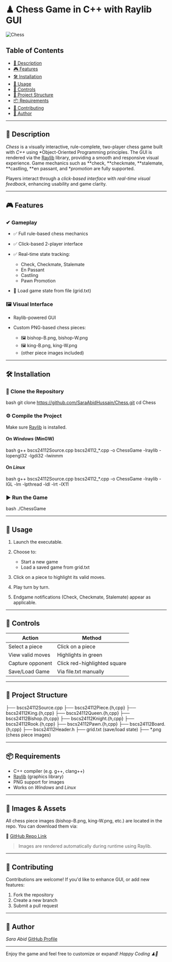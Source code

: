 # ♟ Chess Game in C++ with Raylib GUI

![Chess](https://img.shields.io/badge/C%2B%2B-Raylib%20Chess-blueviolet.svg)

## Table of Contents

* [📌 Description](#-description)
* [🎮 Features](#-features)
* [🛠 Installation](#-installation)
* [🚀 Usage](#-usage)
* [🎯 Controls](#-controls)
* [📁 Project Structure](#-project-structure)
* [📦 Requirements](#-requirements)
* [🤝 Contributing](#-contributing)
* [👤 Author](#-author)

---

## 📌 Description

*Chess* is a visually interactive, rule-complete, two-player chess game built with *C++* using *Object-Oriented Programming principles. The GUI is rendered via the [Raylib](https://www.raylib.com/) library, providing a smooth and responsive visual experience. Game mechanics such as **check, **checkmate, **stalemate, **castling, **en passant, and **promotion* are fully supported.

Players interact through a *click-based interface* with *real-time visual feedback*, enhancing usability and game clarity.

---

## 🎮 Features

### ✔ Gameplay

* ✅ Full rule-based chess mechanics
* ✅ Click-based 2-player interface
* ✅ Real-time state tracking:

  * Check, Checkmate, Stalemate
  * En Passant
  * Castling
  * Pawn Promotion
* 📅 Load game state from file (grid.txt)

### 🖼 Visual Interface

* Raylib-powered GUI
* Custom PNG-based chess pieces:

  * 🖼 bishop-B.png, bishop-W.png
  * 🖼 king-B.png, king-W.png
  * (other piece images included)


---

## 🛠 Installation

### 📅 Clone the Repository

bash
git clone https://github.com/SaraAbidHussain/Chess.git
cd Chess


### ⚙ Compile the Project

Make sure [Raylib](https://www.raylib.com/) is installed.

#### On *Windows* (MinGW)

bash
g++ bscs24112Source.cpp bscs24112_*.cpp -o ChessGame -lraylib -lopengl32 -lgdi32 -lwinmm


#### On *Linux*

bash
g++ bscs24112Source.cpp bscs24112_*.cpp -o ChessGame -lraylib -lGL -lm -lpthread -ldl -lrt -lX11


### ▶ Run the Game

bash
./ChessGame


---

## 🚀 Usage

1. Launch the executable.
2. Choose to:

   * Start a new game
   * Load a saved game from grid.txt
3. Click on a piece to highlight its valid moves.
4. Play turn by turn.
5. Endgame notifications (Check, Checkmate, Stalemate) appear as applicable.

---

## 🎯 Controls

| Action           | Method                       |
| ---------------- | ---------------------------- |
| Select a piece   | Click on a piece        |
| View valid moves | Highlights in green          |
| Capture opponent | Click red-highlighted square |
| Save/Load Game   | Via file.txt manually      |

---

## 📁 Project Structure


├── bscs24112Source.cpp
├── bscs24112Piece.{h,cpp}
├── bscs24112King.{h,cpp}
├── bscs24112Queen.{h,cpp}
├── bscs24112Bishop.{h,cpp}
├── bscs24112Knight.{h,cpp}
├── bscs24112Rook.{h,cpp}
├── bscs24112Pawn.{h,cpp}
├── bscs24112Board.{h,cpp}
├── bscs24112Header.h
├── grid.txt (save/load state)
├── *.png (chess piece images)


---

## 📦 Requirements

* C++ compiler (e.g. g++, clang++)
* [Raylib](https://www.raylib.com/) (graphics library)
* PNG support for images
* Works on *Windows* and *Linux*

---

## 📸 Images & Assets

All chess piece images (bishop-B.png, king-W.png, etc.) are located in the repo. You can download them via:

🔗 [GitHub Repo Link](https://github.com/ali-maqsood1/Chess)

> Images are rendered automatically during runtime using Raylib.

---

## 🤝 Contributing

Contributions are welcome! If you'd like to enhance GUI, or add new features:

1. Fork the repository
2. Create a new branch
3. Submit a pull request

---

## 👤 Author

*Sara Abid*
[GitHub Profile](https://github.com/SaraAbidHussain)

---

Enjoy the game and feel free to customize or expand!
*Happy Coding ♟👡*
